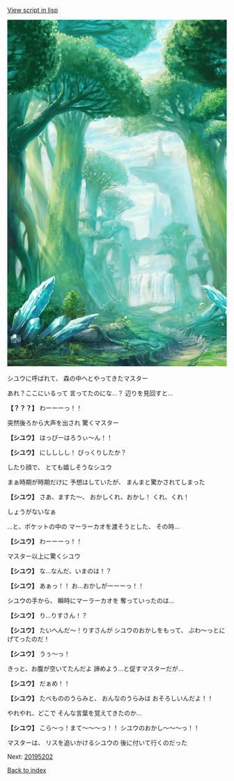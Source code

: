 [View script in lisp](../scripts/20195201.txt)

![forest.png](../images/backgrounds/forest.png)

シユウに呼ばれて、
森の中へとやってきたマスター

あれ？ここにいるって
言ってたのにな…？
辺りを見回すと…

**【？？？】**
わーーーっ！！

突然後ろから大声を出され
驚くマスター

**【シユウ】**
はっぴーはろうぃ～ん！！

**【シユウ】**
にしししし！
びっくりしたか？

したり顔で、
とても嬉しそうなシユウ

まぁ時期が時期だけに
予想はしていたが、
まんまと驚かされてしまった

**【シユウ】**
さあ、ますた～、
おかしくれ、おかし！
くれ、くれ！

しょうがないなぁ

…と、ポケットの中の
マーラーカオを渡そうとした、
その時…

**【シユウ】**
わーーーっ！！

マスター以上に驚くシユウ

**【シユウ】**
な…なんだ、いまのは！？

**【シユウ】**
あぁっ！！
お…おかしがーーーっ！！

シユウの手から、
瞬時にマーラーカオを
奪っていったのは…

**【シユウ】**
り…りすさん！？

**【シユウ】**
たいへんだ～！りすさんが
シユウのおかしをもって、
ぶわ～っとにげてったのだ！

**【シユウ】**
うぅ～っ！

きっと、お腹が空いてたんだよ
諦めよう…と促すマスターだが…

**【シユウ】**
だぁめ！！

**【シユウ】**
たべもののうらみと、
おんなのうらみは
おそろしいんだよ！！

やれやれ、どこで
そんな言葉を覚えてきたのか…

**【シユウ】**
こら～っ！まて～～～っ！！
シユウのおかし～～～っ！！

マスターは、
リスを追いかけるシユウの
後に付いて行くのだった

Next: [20195202](20195202.md)

[Back to index](index.md)
